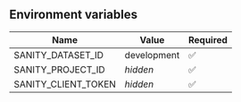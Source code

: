 ## Environment variables

| Name                | Value       | Required |
| ------------------- | ----------- | -------- |
| SANITY_DATASET_ID   | development | ✅       |
| SANITY_PROJECT_ID   | _hidden_    | ✅       |
| SANITY_CLIENT_TOKEN | _hidden_    | ✅       |
